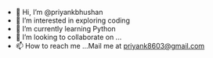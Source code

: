 - 👋 Hi, I’m @priyankbhushan
- 👀 I’m interested in exploring coding 
- 🌱 I’m currently learning Python
- 💞️ I’m looking to collaborate on ...
- 📫 How to reach me ...Mail me at priyank8603@gmail.com

<!---
priyankbhushan/priyankbhushan is a ✨ special ✨ repository because its `README.md` (this file) appears on your GitHub profile.
You can click the Preview link to take a look at your changes.
--->

